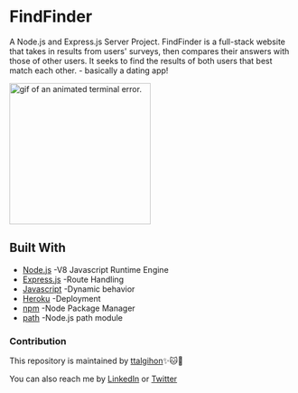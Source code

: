 # FindFinder
A Node.js and Express.js Server Project.
FindFinder is a full-stack website that takes in results from users' surveys, then compares their answers with those of other users. It seeks to find the results of both users that best match each other. - basically a dating app!

<img src="https://media.giphy.com/media/3hRzIz4D8Ikgg/giphy.gif" width="250px" alt="gif of an animated terminal error.">

## Built With
* [Node.js](https://nodejs.org/en/) -V8 Javascript Runtime Engine
* [Express.js](https://expressjs.com/) -Route Handling
* [Javascript](https://www.w3schools.com/js/default.asp) -Dynamic behavior
* [Heroku](https://www.heroku.com/) -Deployment
* [npm](https://www.npmjs.com/) -Node Package Manager
* [path](https://www.npmjs.com/package/path) -Node.js path module


### Contribution
This repository is maintained by [ttalgihon](https://github.com/ttalgihon):sparkles::cat::strawberry:

You can also reach me by [LinkedIn](https://www.linkedin.com/in/viviana-rincon-b9b057172/) or [Twitter](https://twitter.com/ttalgi_tweet)